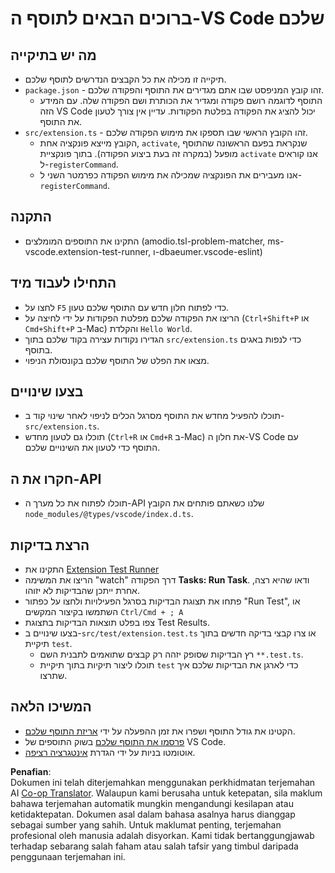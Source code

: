 <!--
CO_OP_TRANSLATOR_METADATA:
{
  "original_hash": "62b2632720dd39ef391d6b60b9b4bfb8",
  "translation_date": "2025-05-09T05:09:25+00:00",
  "source_file": "code/07.Lab/01/Apple/phi3ext/vsc-extension-quickstart.md",
  "language_code": "ms"
}
-->
# ברוכים הבאים לתוסף ה-VS Code שלכם

## מה יש בתיקייה

* תיקייה זו מכילה את כל הקבצים הנדרשים לתוסף שלכם.
* `package.json` - זהו קובץ המניפסט שבו אתם מגדירים את התוסף והפקודה שלכם.
  * התוסף לדוגמה רושם פקודה ומגדיר את הכותרת ושם הפקודה שלה. עם המידע הזה VS Code יכול להציג את הפקודה בפלטת הפקודות. עדיין אין צורך לטעון את התוסף.
* `src/extension.ts` - זהו הקובץ הראשי שבו תספקו את מימוש הפקודה שלכם.
  * הקובץ מייצא פונקציה אחת, `activate`, שנקראת בפעם הראשונה שהתוסף מופעל (במקרה זה בעת ביצוע הפקודה). בתוך פונקציית `activate` אנו קוראים ל-`registerCommand`.
  * אנו מעבירים את הפונקציה שמכילה את מימוש הפקודה כפרמטר השני ל-`registerCommand`.

## התקנה

* התקינו את התוספים המומלצים (amodio.tsl-problem-matcher, ms-vscode.extension-test-runner, ו-dbaeumer.vscode-eslint)


## התחילו לעבוד מיד

* לחצו על `F5` כדי לפתוח חלון חדש עם התוסף שלכם טעון.
* הריצו את הפקודה שלכם מפלטת הפקודות על ידי לחיצה על (`Ctrl+Shift+P` או `Cmd+Shift+P` ב-Mac) והקלדת `Hello World`.
* הגדירו נקודות עצירה בקוד שלכם בתוך `src/extension.ts` כדי לנפות באגים בתוסף.
* מצאו את הפלט של התוסף שלכם בקונסולת הניפוי.

## בצעו שינויים

* תוכלו להפעיל מחדש את התוסף מסרגל הכלים לניפוי לאחר שינוי קוד ב-`src/extension.ts`.
* תוכלו גם לטעון מחדש (`Ctrl+R` או `Cmd+R` ב-Mac) את חלון ה-VS Code עם התוסף כדי לטעון את השינויים שלכם.


## חקרו את ה-API

* תוכלו לפתוח את כל מערך ה-API שלנו כשאתם פותחים את הקובץ `node_modules/@types/vscode/index.d.ts`.

## הרצת בדיקות

* התקינו את [Extension Test Runner](https://marketplace.visualstudio.com/items?itemName=ms-vscode.extension-test-runner)
* הריצו את המשימה "watch" דרך הפקודה **Tasks: Run Task**. ודאו שהיא רצה, אחרת ייתכן שהבדיקות לא יזוהו.
* פתחו את תצוגת הבדיקות בסרגל הפעילויות ולחצו על כפתור "Run Test", או השתמשו בקיצור המקשים `Ctrl/Cmd + ; A`
* צפו בפלט תוצאות הבדיקות בתצוגת Test Results.
* בצעו שינויים ב-`src/test/extension.test.ts` או צרו קבצי בדיקה חדשים בתוך תיקיית `test`.
  * רץ הבדיקות שסופק יזהה רק קבצים שתואמים לתבנית השם `**.test.ts`.
  * תוכלו ליצור תיקיות בתוך תיקיית `test` כדי לארגן את הבדיקות שלכם איך שתרצו.

## המשיכו הלאה

* הקטינו את גודל התוסף ושפרו את זמן ההפעלה על ידי [אריזת התוסף שלכם](https://code.visualstudio.com/api/working-with-extensions/bundling-extension).
* [פרסמו את התוסף שלכם](https://code.visualstudio.com/api/working-with-extensions/publishing-extension) בשוק התוספים של VS Code.
* אוטומטו בניות על ידי הגדרת [אינטגרציה רציפה](https://code.visualstudio.com/api/working-with-extensions/continuous-integration).

**Penafian**:  
Dokumen ini telah diterjemahkan menggunakan perkhidmatan terjemahan AI [Co-op Translator](https://github.com/Azure/co-op-translator). Walaupun kami berusaha untuk ketepatan, sila maklum bahawa terjemahan automatik mungkin mengandungi kesilapan atau ketidaktepatan. Dokumen asal dalam bahasa asalnya harus dianggap sebagai sumber yang sahih. Untuk maklumat penting, terjemahan profesional oleh manusia adalah disyorkan. Kami tidak bertanggungjawab terhadap sebarang salah faham atau salah tafsir yang timbul daripada penggunaan terjemahan ini.